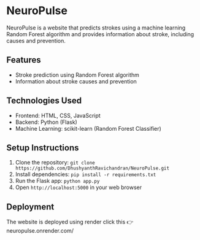 # NeuroPulse

NeuroPulse is a website that predicts strokes using a machine learning Random Forest algorithm and provides information about stroke, including causes and prevention.

## Features
- Stroke prediction using Random Forest algorithm
- Information about stroke causes and prevention

## Technologies Used
- Frontend: HTML, CSS, JavaScript
- Backend: Python (Flask)
- Machine Learning: scikit-learn (Random Forest Classifier)

## Setup Instructions
1. Clone the repository: `git clone https://github.com/DhushyanthRavichandran/NeuroPulse.git`
2. Install dependencies: `pip install -r requirements.txt`
3. Run the Flask app: `python app.py`
4. Open `http://localhost:5000` in your web browser

## Deployment
The website is deployed using render  click this 👉  neuropulse.onrender.com/
